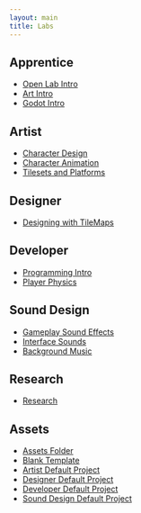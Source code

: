 ```yaml
---
layout: main
title: Labs
---
```


## Apprentice
- [Open Lab Intro](0-0_Open_Lab_Intro)
- [Art Intro](0-1_Art_Intro)
- [Godot Intro](0-2_Godot_Intro)
   
## Artist
- [Character Design](2-0_Character_Design)
- [Character Animation](2-1_Character_Animation)
- [Tilesets and Platforms](2-2_Tilesets_and_Platforms)

## Designer
- [Designing with TileMaps](3-0_Designing_with_TileMaps)

## Developer
- [Programming Intro](1-0_Programming_Intro)
- [Player Physics](1-1_Player_Physics)

## Sound Design
- [Gameplay Sound Effects](4-0_Gameplay_Sound_Effects)
- [Interface Sounds](4-1_Interface_Sounds)
- [Background Music](4-2_Background_Music)

## Research
- [Research](6-0_Research)

## Assets
- [Assets Folder](./Assets.zip)
- [Blank Template](./Blank_Template.zip)
- [Artist Default Project](./Artist_Default.zip)
- [Designer Default Project](./Designer_Default.zip)
- [Developer Default Project](./Developer_Default.zip)
- [Sound Design Default Project](./Sound_Default.zip)


<!--
- Designer
- Publishing
- QA
 -->